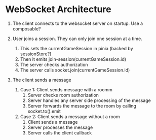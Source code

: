 # WebSocket Architecture

1.  The client connects to the websocket server on startup. Use a composable?
2.  User joins a session. They can only join one session at a time.

    1. This sets the currentGameSession in pinia (backed by sessionStore?)
    2. Then it emits join-session(currentGameSession.id)
    3. The server checks authorization
    4. The server calls socket.join(currentGameSession.id)

3.  The client sends a message
    1.  Case 1: Client sends message with a roomm
        1.  Server checks room authorization
        2.  Server handles any server side processing of the message
        3.  Server forwards the message to the room by calling socket.to().emit
    2.  Case 2: Client sends a message without a room
        1. Client sends a message
        2. Server processes the message
        3. Server calls the client callback
